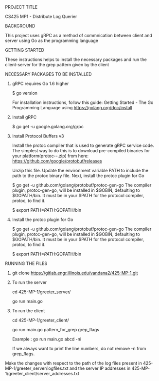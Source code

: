 PROJECT TITLE

CS425 MP1 - Distribute Log Querier

BACKGROUND

This project uses gRPC as a method of commnication between client and server using Go as the programming language

GETTING STARTED

These instructions helps to install the necessary packages and run the client-server for the grep pattern given by the client

NECESSARY PACKAGES TO BE INSTALLED

1. gRPC requires Go 1.6 higher

    $ go version
    
    For installation instructions, follow this guide: Getting Started - The Go Programming Language using https://golang.org/doc/install
    
2. Install gRPC

    $ go get -u google.golang.org/grpc
    
3. Install Protocol Buffers v3
    
    Install the protoc compiler that is used to generate gRPC service code. The simplest way to do this is to download pre-compiled binaries for your platform(protoc-<version>-<platform>.zip) from here: https://github.com/google/protobuf/releases

    Unzip this file.
    Update the environment variable PATH to include the path to the protoc binary file.
    Next, install the protoc plugin for Go

    $ go get -u github.com/golang/protobuf/protoc-gen-go
    The compiler plugin, protoc-gen-go, will be installed in $GOBIN, defaulting to $GOPATH/bin. It must be in your $PATH for the protocol compiler, protoc, to find it.

    $ export PATH=$PATH:$GOPATH/bin
    
4. Install the protoc plugin for Go

    $ go get -u github.com/golang/protobuf/protoc-gen-go
    The compiler plugin, protoc-gen-go, will be installed in $GOBIN, defaulting to $GOPATH/bin. It must be in your $PATH for the protocol compiler, protoc, to find it.

    $ export PATH=$PATH:$GOPATH/bin

    
RUNNING THE FILES

1. git clone https://gitlab.engr.illinois.edu/vandana2/425-MP-1.git

2. To run the server
    
    cd 425-MP-1/greeter_server/
    
    go run main.go
    
3. To run the client

    cd 425-MP-1/greeter_client/
    
    go run main.go pattern_for_grep grep_flags
    
    Example : go run main.go abcd -ni
    
    If we always want to print the line numbers, do not remove -n from grep_flags.
    
Make the changes with respect to the path of the log files present in 425-MP-1/greeter_server/logfiles.txt and the server IP addresses in 425-MP-1/greeter_client/server_addresses.txt



